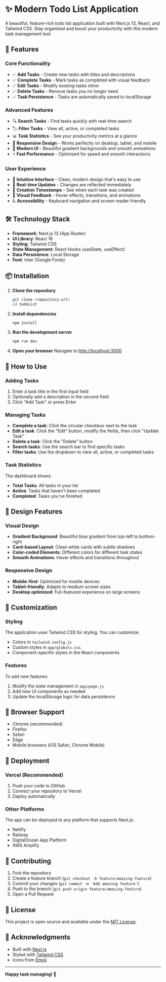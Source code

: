 # ✨ Modern Todo List Application

A beautiful, feature-rich todo list application built with Next.js 13, React, and Tailwind CSS. Stay organized and boost your productivity with this modern task management tool.

## 🚀 Features

### Core Functionality
- ✅ **Add Tasks** - Create new tasks with titles and descriptions
- ✅ **Complete Tasks** - Mark tasks as completed with visual feedback
- ✅ **Edit Tasks** - Modify existing tasks inline
- ✅ **Delete Tasks** - Remove tasks you no longer need
- ✅ **Task Persistence** - Tasks are automatically saved to localStorage

### Advanced Features
- 🔍 **Search Tasks** - Find tasks quickly with real-time search
- 🏷️ **Filter Tasks** - View all, active, or completed tasks
- 📊 **Task Statistics** - See your productivity metrics at a glance
- 📱 **Responsive Design** - Works perfectly on desktop, tablet, and mobile
- 🎨 **Modern UI** - Beautiful gradient backgrounds and smooth animations
- ⚡ **Fast Performance** - Optimized for speed and smooth interactions

### User Experience
- 🎯 **Intuitive Interface** - Clean, modern design that's easy to use
- 🔄 **Real-time Updates** - Changes are reflected immediately
- 📅 **Creation Timestamps** - See when each task was created
- 🎨 **Visual Feedback** - Hover effects, transitions, and animations
- ♿ **Accessibility** - Keyboard navigation and screen reader friendly

## 🛠️ Technology Stack

- **Framework**: Next.js 13 (App Router)
- **UI Library**: React 18
- **Styling**: Tailwind CSS
- **State Management**: React Hooks (useState, useEffect)
- **Data Persistence**: Local Storage
- **Font**: Inter (Google Fonts)

## 📦 Installation

1. **Clone the repository**
   ```bash
   git clone <repository-url>
   cd todoList
   ```

2. **Install dependencies**
   ```bash
   npm install
   ```

3. **Run the development server**
   ```bash
   npm run dev
   ```

4. **Open your browser**
   Navigate to [http://localhost:3000](http://localhost:3000)

## 🎯 How to Use

### Adding Tasks
1. Enter a task title in the first input field
2. Optionally add a description in the second field
3. Click "Add Task" or press Enter

### Managing Tasks
- **Complete a task**: Click the circular checkbox next to the task
- **Edit a task**: Click the "Edit" button, modify the fields, then click "Update Task"
- **Delete a task**: Click the "Delete" button
- **Search tasks**: Use the search bar to find specific tasks
- **Filter tasks**: Use the dropdown to view all, active, or completed tasks

### Task Statistics
The dashboard shows:
- **Total Tasks**: All tasks in your list
- **Active**: Tasks that haven't been completed
- **Completed**: Tasks you've finished

## 🎨 Design Features

### Visual Design
- **Gradient Background**: Beautiful blue gradient from top-left to bottom-right
- **Card-based Layout**: Clean white cards with subtle shadows
- **Color-coded Elements**: Different colors for different task states
- **Smooth Animations**: Hover effects and transitions throughout

### Responsive Design
- **Mobile-first**: Optimized for mobile devices
- **Tablet-friendly**: Adapts to medium screen sizes
- **Desktop optimized**: Full-featured experience on large screens

## 🔧 Customization

### Styling
The application uses Tailwind CSS for styling. You can customize:
- Colors in `tailwind.config.js`
- Custom styles in `app/globals.css`
- Component-specific styles in the React components

### Features
To add new features:
1. Modify the state management in `app/page.js`
2. Add new UI components as needed
3. Update the localStorage logic for data persistence

## 📱 Browser Support

- Chrome (recommended)
- Firefox
- Safari
- Edge
- Mobile browsers (iOS Safari, Chrome Mobile)

## 🚀 Deployment

### Vercel (Recommended)
1. Push your code to GitHub
2. Connect your repository to Vercel
3. Deploy automatically

### Other Platforms
The app can be deployed to any platform that supports Next.js:
- Netlify
- Railway
- DigitalOcean App Platform
- AWS Amplify

## 🤝 Contributing

1. Fork the repository
2. Create a feature branch (`git checkout -b feature/amazing-feature`)
3. Commit your changes (`git commit -m 'Add amazing feature'`)
4. Push to the branch (`git push origin feature/amazing-feature`)
5. Open a Pull Request

## 📄 License

This project is open source and available under the [MIT License](LICENSE).

## 🙏 Acknowledgments

- Built with [Next.js](https://nextjs.org/)
- Styled with [Tailwind CSS](https://tailwindcss.com/)
- Icons from [Emoji](https://emojipedia.org/)

---

**Happy task managing! 🎉**